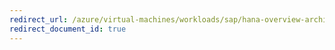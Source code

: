 ```yaml
---
redirect_url: /azure/virtual-machines/workloads/sap/hana-overview-architecture
redirect_document_id: true
---
```

